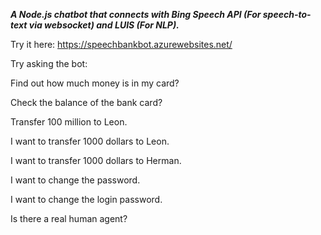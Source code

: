***A Node.js chatbot that connects with Bing Speech API (For speech-to-text via websocket) and LUIS (For NLP).***

Try it here: https://speechbankbot.azurewebsites.net/

Try asking the bot:

Find out how much money is in my card?

Check the balance of the bank card?

Transfer 100 million to Leon.

I want to transfer 1000 dollars to Leon. 

I want to transfer 1000 dollars to Herman.

I want to change the password. 

I want to change the login password.

Is there a real human agent?
